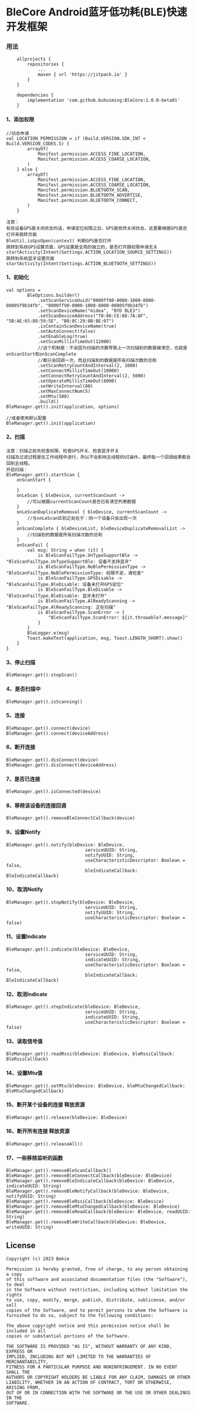# BleCore Android蓝牙低功耗(BLE)快速开发框架

### 用法

        allprojects {
            repositories {
                ...
                maven { url 'https://jitpack.io' }
            }
        }

        dependencies {
            implementation 'com.github.buhuiming:BleCore:1.0.0-beta01'
        }

#### 1、添加权限

    //动态申请
    val LOCATION_PERMISSION = if (Build.VERSION.SDK_INT < Build.VERSION_CODES.S) {
            arrayOf(
                Manifest.permission.ACCESS_FINE_LOCATION,
                Manifest.permission.ACCESS_COARSE_LOCATION,
            )
        } else {
            arrayOf(
                Manifest.permission.ACCESS_FINE_LOCATION,
                Manifest.permission.ACCESS_COARSE_LOCATION,
                Manifest.permission.BLUETOOTH_SCAN,
                Manifest.permission.BLUETOOTH_ADVERTISE,
                Manifest.permission.BLUETOOTH_CONNECT,
            )
        }

    注意：
    有些设备GPS是关闭状态的话，申请定位权限之后，GPS是依然关闭状态，这里要根据GPS是否打开来跳转页面
    BleUtil.isGpsOpen(context) 判断GPS是否打开
    跳转到系统GPS设置页面，GPS设置是全局的独立的，是否打开跟权限申请无关
    startActivity(Intent(Settings.ACTION_LOCATION_SOURCE_SETTINGS))
    跳转到系统蓝牙设置页面
    startActivity(Intent(Settings.ACTION_BLUETOOTH_SETTINGS))

#### 1、初始化
    val options =
            BleOptions.builder()
                .setScanServiceUuid("0000ff80-0000-1000-8000-00805f9b34fb", "0000ff90-0000-1000-8000-00805f9b34fb")
                .setScanDeviceName("midea", "BYD BLE3")
                .setScanDeviceAddress("70:86:CE:88:7A:AF", "5B:AE:65:88:59:5E", "B8:8C:29:8B:BE:07")
                .isContainScanDeviceName(true)
                .setAutoConnect(false)
                .setEnableLog(true)
                .setScanMillisTimeOut(12000)
                //这个机制是：不会因为扫描的次数导致上一次扫描到的数据被清空，也就是onScanStart和onScanComplete
                //都只会回调一次，而且扫描到的数据是所有扫描次数的总和
                .setScanRetryCountAndInterval(2, 1000)
                .setConnectMillisTimeOut(10000)
                .setConnectRetryCountAndInterval(2, 5000)
                .setOperateMillisTimeOut(6000)
                .setWriteInterval(80)
                .setMaxConnectNum(5)
                .setMtu(500)
                .build()
    BleManager.get().init(application, options)

    //或者使用默认配置
    BleManager.get().init(application)

#### 2、扫描
    注意：扫描之前先检查权限、检查GPS开关、检查蓝牙开关
    扫描及过滤过程是在工作线程中进行，所以不会影响主线程的UI操作，最终每一个回调结果都会回到主线程。
    开启扫描：
    BleManager.get().startScan {
        onScanStart {

        }
        onLeScan { bleDevice, currentScanCount ->
            //可以根据currentScanCount是否已有清空列表数据
        }
        onLeScanDuplicateRemoval { bleDevice, currentScanCount ->
            //与onLeScan区别之处在于：同一个设备只会出现一次
        }
        onScanComplete { bleDeviceList, bleDeviceDuplicateRemovalList ->
            //扫描到的数据是所有扫描次数的总和
        }
        onScanFail {
            val msg: String = when (it) {
                is BleScanFailType.UnTypeSupportBle -> "BleScanFailType.UnTypeSupportBle: 设备不支持蓝牙"
                is BleScanFailType.NoBlePermissionType -> "BleScanFailType.NoBlePermissionType: 权限不足，请检查"
                is BleScanFailType.GPSDisable -> "BleScanFailType.BleDisable: 设备未打开GPS定位"
                is BleScanFailType.BleDisable -> "BleScanFailType.BleDisable: 蓝牙未打开"
                is BleScanFailType.AlReadyScanning -> "BleScanFailType.AlReadyScanning: 正在扫描"
                is BleScanFailType.ScanError -> {
                    "BleScanFailType.ScanError: ${it.throwable?.message}"
                }
            }
            BleLogger.e(msg)
            Toast.makeText(application, msg, Toast.LENGTH_SHORT).show()
        }
    }

#### 3、停止扫描
    BleManager.get().stopScan()

#### 4、是否扫描中
    BleManager.get().isScanning()

#### 5、连接
    BleManager.get().connect(device)
    BleManager.get().connect(deviceAddress)

#### 6、断开连接
    BleManager.get().disConnect(device)
    BleManager.get().disConnect(deviceAddress)

#### 7、是否已连接
    BleManager.get().isConnected(device)

#### 8、移除该设备的连接回调
    BleManager.get().removeBleConnectCallback(device)

#### 9、设置Notify
    BleManager.get().notify(bleDevice: BleDevice,
                                  serviceUUID: String,
                                  notifyUUID: String,
                                  useCharacteristicDescriptor: Boolean = false,
                                  bleIndicateCallback: BleIndicateCallback)

#### 10、取消Notify
    BleManager.get().stopNotify(bleDevice: BleDevice,
                                  serviceUUID: String,
                                  notifyUUID: String,
                                  useCharacteristicDescriptor: Boolean = false)

#### 11、设置Indicate
    BleManager.get().indicate(bleDevice: BleDevice,
                                  serviceUUID: String,
                                  indicateUUID: String,
                                  useCharacteristicDescriptor: Boolean = false,
                                  bleIndicateCallback: BleIndicateCallback)

#### 12、取消Indicate
    BleManager.get().stopIndicate(bleDevice: BleDevice,
                                  serviceUUID: String,
                                  indicateUUID: String,
                                  useCharacteristicDescriptor: Boolean = false)

#### 13、读取信号值
    BleManager.get().readRssi(bleDevice: BleDevice, bleRssiCallback: BleRssiCallback)

#### 14、设置Mtu值
    BleManager.get().setMtu(bleDevice: BleDevice, bleMtuChangedCallback: BleMtuChangedCallback) 

#### 15、断开某个设备的连接 释放资源
    BleManager.get().release(bleDevice: BleDevice)

#### 16、断开所有连接 释放资源
    BleManager.get().releaseAll()

#### 17、一些移除监听的函数
    BleManager.get().removeBleScanCallback()
    BleManager.get().removeBleConnectCallback(bleDevice: BleDevice)
    BleManager.get().removeBleIndicateCallback(bleDevice: BleDevice, indicateUUID: String)
    BleManager.get().removeBleNotifyCallback(bleDevice: BleDevice, notifyUUID: String)
    BleManager.get().removeBleRssiCallback(bleDevice: BleDevice)
    BleManager.get().removeBleMtuChangedCallback(bleDevice: BleDevice)
    BleManager.get().removeBleReadCallback(bleDevice: BleDevice, readUUID: String)
    BleManager.get().removeBleWriteCallback(bleDevice: BleDevice, writeUUID: String)
    
## License

```
Copyright (c) 2023 Bekie

Permission is hereby granted, free of charge, to any person obtaining a copy
of this software and associated documentation files (the "Software"), to deal
in the Software without restriction, including without limitation the rights
to use, copy, modify, merge, publish, distribute, sublicense, and/or sell
copies of the Software, and to permit persons to whom the Software is
furnished to do so, subject to the following conditions:

The above copyright notice and this permission notice shall be included in all
copies or substantial portions of the Software.

THE SOFTWARE IS PROVIDED "AS IS", WITHOUT WARRANTY OF ANY KIND, EXPRESS OR
IMPLIED, INCLUDING BUT NOT LIMITED TO THE WARRANTIES OF MERCHANTABILITY,
FITNESS FOR A PARTICULAR PURPOSE AND NONINFRINGEMENT. IN NO EVENT SHALL THE
AUTHORS OR COPYRIGHT HOLDERS BE LIABLE FOR ANY CLAIM, DAMAGES OR OTHER
LIABILITY, WHETHER IN AN ACTION OF CONTRACT, TORT OR OTHERWISE, ARISING FROM,
OUT OF OR IN CONNECTION WITH THE SOFTWARE OR THE USE OR OTHER DEALINGS IN THE
SOFTWARE.
```
